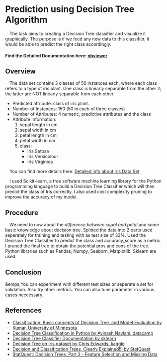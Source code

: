 # Prediction using Decision Tree Algorithm
&emsp;The task aims to creating a Decision Tree classifier and visualize it graphically. The purpose is if we feed any new data to this classifier, it would be able to
predict the right class accordingly.

#### Find the Detailed Documentation here: [nbviewer](https://nbviewer.jupyter.org/github/SuhruthY/GRIP_Task2/blob/master/tree.ipynb)  

## Overview
&emsp;The data set contains 3 classes of 50 instances each, where each class refers to a type of iris plant.  One class is linearly separable from the other 2; the latter are NOT linearly separable from each other. 
- Predicted attribute: class of iris plant.
- Number of Instances: 150 (50 in each of three classes)
- Number of Attributes: 4 numeric, predictive attributes and the class
- Attribute Information:
   1. sepal length in cm
   2. sepal width in cm
   3. petal length in cm
   4. petal width in cm
   5. class: 
      - Iris Setosa
      - Iris Versicolour
      - Iris Virginica
       
&emsp;You can find more details here: [Detailed info about Iris Data Set](https://archive.ics.uci.edu/ml/datasets/iris)
 
&emsp;I used Scikit-learn, a free software machine learning library for the Python programming language to build a Decision Tree Classifier which will then predict the class of Iris correctly. I also used cost complexity pruning to improve the accuracy of my model.

## Procedure
&emsp;We need to now about the *difference between sepal and petal* and some basic knowledge about decision tree. Splitted the data into 2 parts used seperately for training and testing with as test size of 33%. Used the Decision Tree Classifier to predict the class and accuracy_score as a metric. I pruned the final tree to obtain the potential pros and cons of the tree. Python libraries such as Pandas, Numpy, Seaborn, Matplotlib, Sklearn are used.

## Conclusion
&emps;You can experiment with different test sizes or seperate a set for validation. Also try other metrics. You can also tune parameter in various cases neccessary.  

## References
- [Classification: Basic concepts of Decision Tree, and Model Evaluation by Kumar, University of Minnesota](https://www-users.cs.umn.edu/~kumar001/dmbook/ch4.pdf)
- [Decision Tree Classification in Python by Avinash Navlani, datacamp](https://www.datacamp.com/community/tutorials/decision-tree-classification-python)
- [Decision Tree Classifier Documentation by sklearn](https://scikit-learn.org/stable/modules/generated/sklearn.tree.DecisionTreeClassifier.html)
- [Decision Tree on Iris dataset by Chris Edwards, kaggle](https://www.kaggle.com/chrised209/decision-tree-modeling-of-the-iris-dataset)
- [Decision and Classification Trees, Clearly Explained!!! by StatQuest](https://youtu.be/_L39rN6gz7Y)
- [StatQuest: Decision Trees, Part 2 - Feature Selection and Missing Data](https://www.youtube.com/watch?v=7VeUPuFGJHk)



